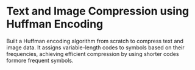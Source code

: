 # Text and Image Compression using Huffman Encoding

Built a Huffman encoding algorithm from scratch to compress text and image data. It assigns variable-length codes to symbols based on their frequencies, achieving efficient compression by using shorter codes formore frequent symbols.
